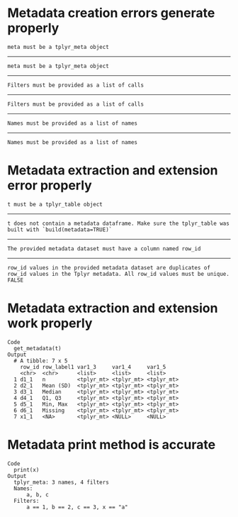 # Metadata creation errors generate properly

    meta must be a tplyr_meta object

---

    meta must be a tplyr_meta object

---

    Filters must be provided as a list of calls

---

    Filters must be provided as a list of calls

---

    Names must be provided as a list of names

---

    Names must be provided as a list of names

# Metadata extraction and extension error properly

    t must be a tplyr_table object

---

    t does not contain a metadata dataframe. Make sure the tplyr_table was built with `build(metadata=TRUE)`

---

    The provided metadata dataset must have a column named row_id

---

    row_id values in the provided metadata dataset are duplicates of row_id values in the Tplyr metadata. All row_id values must be unique. FALSE

# Metadata extraction and extension work properly

    Code
      get_metadata(t)
    Output
      # A tibble: 7 x 5
        row_id row_label1 var1_3     var1_4     var1_5    
        <chr>  <chr>      <list>     <list>     <list>    
      1 d1_1   n          <tplyr_mt> <tplyr_mt> <tplyr_mt>
      2 d2_1   Mean (SD)  <tplyr_mt> <tplyr_mt> <tplyr_mt>
      3 d3_1   Median     <tplyr_mt> <tplyr_mt> <tplyr_mt>
      4 d4_1   Q1, Q3     <tplyr_mt> <tplyr_mt> <tplyr_mt>
      5 d5_1   Min, Max   <tplyr_mt> <tplyr_mt> <tplyr_mt>
      6 d6_1   Missing    <tplyr_mt> <tplyr_mt> <tplyr_mt>
      7 x1_1   <NA>       <tplyr_mt> <NULL>     <NULL>    

# Metadata print method is accurate

    Code
      print(x)
    Output
      tplyr_meta: 3 names, 4 filters
      Names:
          a, b, c 
      Filters:
          a == 1, b == 2, c == 3, x == "a" 

